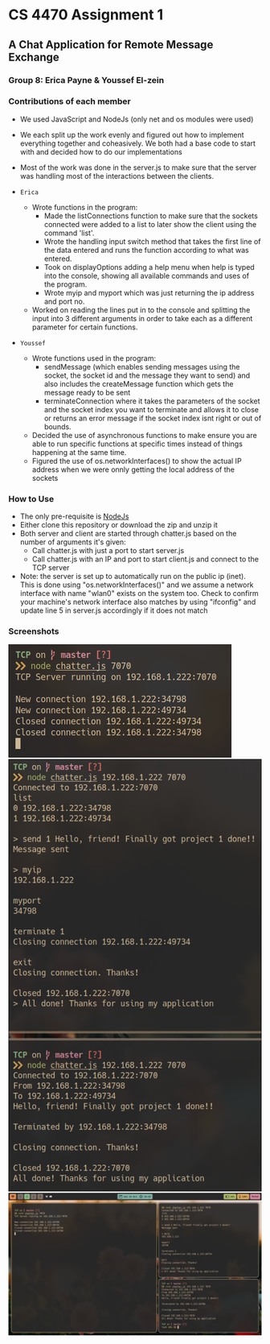 # CS 4470 Assignment 1

## A Chat Application for Remote Message Exchange

### Group 8: Erica Payne & Youssef El-zein

### Contributions of each member

-   We used JavaScript and NodeJs (only net and os modules were used)
-   We each split up the work evenly and figured out how to implement everything together and coheasively. We both had a base code to start with and decided how to do our implementations
-   Most of the work was done in the server.js to make sure that the server was handling most of the interactions between the clients.

-   `Erica`

    -   Wrote functions in the program:
        -   Made the listConnections function to make sure that the sockets connected were added to a list to later show the client using the command 'list'.
        -   Wrote the handling input switch method that takes the first line of the data entered and runs the function according to what was entered.
        -   Took on displayOptions adding a help menu when help is typed into the console, showing all available commands and uses of the program.
        -   Wrote myip and myport which was just returning the ip address and port no.
    -   Worked on reading the lines put in to the console and splitting the input into 3 different arguments in order to take each as a different parameter for certain functions.

-   `Youssef`
    -   Wrote functions used in the program:
        -   sendMessage (which enables sending messages using the socket, the socket id and the message they want to send) and also includes the createMessage function which gets the message ready to be sent
        -   terminateConnection where it takes the parameters of the socket and the socket index you want to terminate and allows it to close or returns an error message if the socket index isnt right or out of bounds.
    -   Decided the use of asynchronous functions to make ensure you are able to run specific functions at specific times instead of things happening at the same time.
    -   Figured the use of os.networkInterfaces() to show the actual IP address when we were onnly getting the local address of the sockets

### How to Use

-   The only pre-requisite is [NodeJs](https://nodejs.org/en)
-   Either clone this repository or download the zip and unzip it
-   Both server and client are started through chatter.js based on the number of arguments it's given:
    -   Call chatter.js with just a port to start server.js
    -   Call chatter.js with an IP and port to start client.js and connect to the TCP server
-   Note: the server is set up to automatically run on the public ip (inet). This is done using "os.networkInterfaces()" and we assume a network interface with name "wlan0" exists on the system too. Check to confirm your machine's network interface also matches by using "ifconfig" and update line 5 in server.js accordingly if it does not match

### Screenshots

![](./screenshots/server.png)
![](./screenshots/clients.png)
![](./screenshots/full.png)
